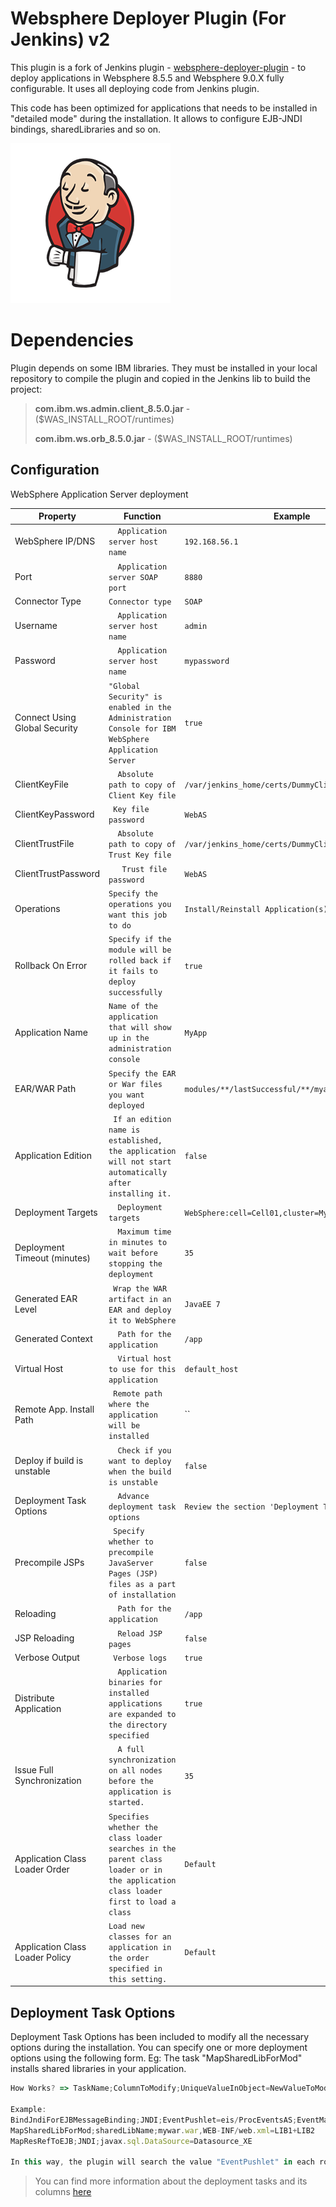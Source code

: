 Websphere Deployer Plugin (For Jenkins) v2
=========================

This plugin is a fork of Jenkins plugin - [websphere-deployer-plugin](https://github.com/jenkinsci/websphere-deployer-plugin) - to deploy applications in Websphere 8.5.5 and Websphere 9.0.X fully configurable. It uses all deploying code from Jenkins plugin.

This code has been optimized for applications that needs to be installed in "detailed mode" during the installation. It allows to configure EJB-JNDI bindings, sharedLibraries and so on.


![](jenkins.png)

Dependencies
=========================
Plugin depends on some IBM libraries. They must be installed in your local repository to compile the plugin and copied in the Jenkins lib to build the project:

> **com.ibm.ws.admin.client_8.5.0.jar** - ($WAS_INSTALL_ROOT/runtimes)
>
> **com.ibm.ws.orb_8.5.0.jar** - ($WAS_INSTALL_ROOT/runtimes)

## Configuration

WebSphere Application Server deployment


|       Property     |         Function              |     Example                    |
|----------------|-------------------------------|-----------------------------|
|	WebSphere IP/DNS            |  `  Application server host name`          | `192.168.56.1`              |
|Port            |  `  Application server SOAP port`          | `8880`              |
|Connector Type	            |  `Connector type`          | `SOAP`              |
|Username            |  `  Application server host name`          | `admin`              |
|Password            |  `  Application server host name`          | `mypassword`              |
|Connect Using Global Security            |  ` "Global Security" is enabled in the Administration Console for IBM WebSphere Application Server  `          | `true`              |
|ClientKeyFile            |  `  Absolute path to copy of Client Key file`          | `/var/jenkins_home/certs/DummyClientKeyFile.jks`              |
|ClientKeyPassword            |  ` Key file password`          | `WebAS`              |
|ClientTrustFile            |  `  Absolute path to copy of Trust Key file`          | `/var/jenkins_home/certs/DummyClientTrustFile.jks`              |
|ClientTrustPassword            |  `   Trust file password`          | `WebAS`              |
|Operations            |  ` Specify the operations you want this job to do `          | `Install/Reinstall Application(s)`              |
|Rollback On Error            |  ` Specify if the module will be rolled back if it fails to deploy successfully `          | `true`              |
|Application Name            |  ` Name of the application that will show up in the administration console `          | `MyApp`              |
|EAR/WAR Path            |  ` Specify the EAR or War files you want deployed `          | `modules/**/lastSuccessful/**/myapp.ear`              |
|Application Edition            |  `  If an edition name is established, the application will not start automatically after installing it. `          | `false`              |
|Deployment Targets            |  `  Deployment targets`          | `WebSphere:cell=Cell01,cluster=MyCluster`              |
|Deployment Timeout (minutes)            |  `  Maximum time in minutes to wait before stopping the deployment`          | `35`              |
|Generated EAR Level            |  ` Wrap the WAR artifact in an EAR and deploy it to WebSphere`          | `JavaEE 7`              |
|Generated Context	            |  `  Path for the application`          | `/app`              |
|Virtual Host            |  `  Virtual host to use for this application`          | `default_host`              |
|Remote App. Install Path            |  `  Remote path where the application will be installed `          | ``              |
|Deploy if build is unstable	            |  `  Check if you want to deploy when the build is unstable`          | `false`              |
|Deployment Task Options            |  `  Advance deployment task options`          | `Review the section 'Deployment Task Option'`              |
|Precompile JSPs            |  ` Specify whether to precompile JavaServer Pages (JSP) files as a part of installation`          | `false`              |
|Reloading	            |  `  Path for the application`          | `/app`              |
|JSP Reloading	            |  `  Reload JSP pages`          | `false`              |
|Verbose Output            |  ` Verbose logs`          | `true`              |
|Distribute Application	            |  `  Application binaries for installed applications are expanded to the directory specified`          | `true`              |
|Issue Full Synchronization            |  `  A full synchronization on all nodes before the application is started.`          | `35`              |
|Application Class Loader Order           |  `Specifies whether the class loader searches in the parent class loader or in the application class loader first to load a class`          | `Default`              |
|Application Class Loader Policy	            |  `Load new classes for an application in the order specified in this setting.`          | `Default`              |

 		

## Deployment Task Options

Deployment Task Options has been included to modify all the necessary options during the installation. You can specify one or more deployment options using the following form. Eg: The task "MapSharedLibForMod" installs shared libraries in your application.

 ```javascript
How Works? => TaskName;ColumnToModify;UniqueValueInObject=NewValueToModifyInColumn

Example:
BindJndiForEJBMessageBinding;JNDI;EventPushlet=eis/ProcEventsAS;EventMail=eis/MailEventsAS;Command=eis/CommandsAS;EventSyslog=eis/SyslogEventsAS;QueueProcessor=eis/EventsAS
MapSharedLibForMod;sharedLibName;mywar.war,WEB-INF/web.xml=LIB1+LIB2
MapResRefToEJB;JNDI;javax.sql.DataSource=Datasource_XE

In this way, the plugin will search the value "EventPushlet" in each row in the task "BindJndiForEJBMessageBinding". If it is found, the plugin will modify the column JNDI with the value "eis/ProcEventAS" 


```
> You can find more information about the deployment tasks and its columns  [here](https://www.ibm.com/support/knowledgecenter/SSEQTP_9.0.5/com.ibm.websphere.base.doc/ae/rxml_taskoptions.html)

